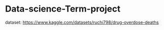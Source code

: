 # Data-science-Term-project

dataset: https://www.kaggle.com/datasets/ruchi798/drug-overdose-deaths
